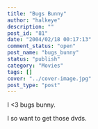 ```yaml
---
title: "Bugs Bunny"
author: "halkeye"
description: ""
post_id: "81"
date: "2004/02/18 00:17:13"
comment_status: "open"
post_name: "bugs_bunny"
status: "publish"
category: "Movies"
tags: []
cover: "../cover-image.jpg"
post_type: "post"
---
```


I <3 bugs bunny.

I so want to get those dvds.